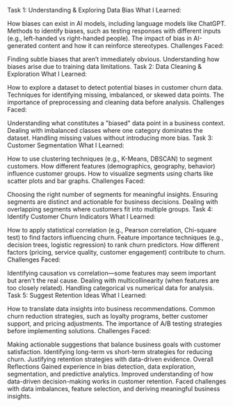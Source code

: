 Task 1: Understanding & Exploring Data Bias
What I Learned:

How biases can exist in AI models, including language models like ChatGPT.
Methods to identify biases, such as testing responses with different inputs (e.g., left-handed vs right-handed people).
The impact of bias in AI-generated content and how it can reinforce stereotypes.
Challenges Faced:

Finding subtle biases that aren’t immediately obvious.
Understanding how biases arise due to training data limitations.
Task 2: Data Cleaning & Exploration
What I Learned:

How to explore a dataset to detect potential biases in customer churn data.
Techniques for identifying missing, imbalanced, or skewed data points.
The importance of preprocessing and cleaning data before analysis.
Challenges Faced:

Understanding what constitutes a "biased" data point in a business context.
Dealing with imbalanced classes where one category dominates the dataset.
Handling missing values without introducing more bias.
Task 3: Customer Segmentation
What I Learned:

How to use clustering techniques (e.g., K-Means, DBSCAN) to segment customers.
How different features (demographics, geography, behavior) influence customer groups.
How to visualize segments using charts like scatter plots and bar graphs.
Challenges Faced:

Choosing the right number of segments for meaningful insights.
Ensuring segments are distinct and actionable for business decisions.
Dealing with overlapping segments where customers fit into multiple groups.
Task 4: Identify Customer Churn Indicators
What I Learned:

How to apply statistical correlation (e.g., Pearson correlation, Chi-square test) to find factors influencing churn.
Feature importance techniques (e.g., decision trees, logistic regression) to rank churn predictors.
How different factors (pricing, service quality, customer engagement) contribute to churn.
Challenges Faced:

Identifying causation vs correlation—some features may seem important but aren't the real cause.
Dealing with multicollinearity (when features are too closely related).
Handling categorical vs numerical data for analysis.
Task 5: Suggest Retention Ideas
What I Learned:

How to translate data insights into business recommendations.
Common churn reduction strategies, such as loyalty programs, better customer support, and pricing adjustments.
The importance of A/B testing strategies before implementing solutions.
Challenges Faced:

Making actionable suggestions that balance business goals with customer satisfaction.
Identifying long-term vs short-term strategies for reducing churn.
Justifying retention strategies with data-driven evidence.
Overall Reflections
Gained experience in bias detection, data exploration, segmentation, and predictive analytics.
Improved understanding of how data-driven decision-making works in customer retention.
Faced challenges with data imbalances, feature selection, and deriving meaningful business insights.
